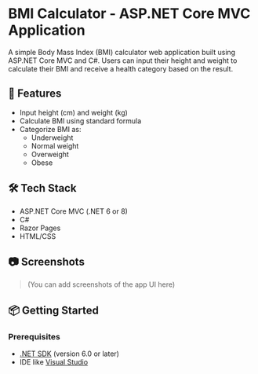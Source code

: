 # BMI Calculator - ASP.NET Core MVC Application

A simple Body Mass Index (BMI) calculator web application built using ASP.NET Core MVC and C#. Users can input their height and weight to calculate their BMI and receive a health category based on the result.

## 🚀 Features

- Input height (cm) and weight (kg)
- Calculate BMI using standard formula
- Categorize BMI as:
  - Underweight
  - Normal weight
  - Overweight
  - Obese


## 🛠️ Tech Stack

- ASP.NET Core MVC (.NET 6 or 8)
- C#
- Razor Pages
- HTML/CSS


## 📷 Screenshots

> (You can add screenshots of the app UI here)

## 📦 Getting Started

### Prerequisites

- [.NET SDK](https://dotnet.microsoft.com/download) (version 6.0 or later)
- IDE like [Visual Studio](https://visualstudio.microsoft.com/)

